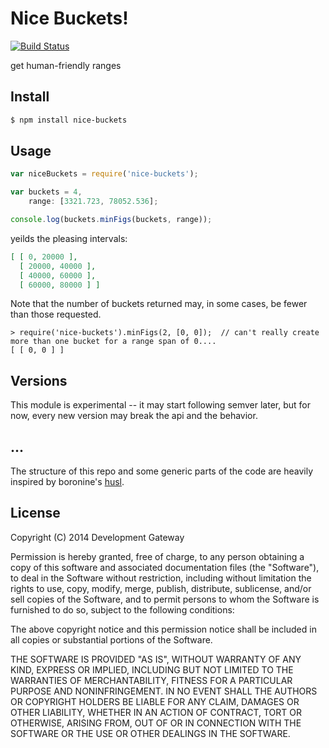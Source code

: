 Nice Buckets!
=============

[![Build Status](https://travis-ci.org/devgateway/nice-buckets.svg?branch=master)](https://travis-ci.org/devgateway/nice-buckets)

get human-friendly ranges


Install
-------

```bash
$ npm install nice-buckets
```


Usage
-----

```javascript
var niceBuckets = require('nice-buckets');

var buckets = 4,
    range: [3321.723, 78052.536];

console.log(buckets.minFigs(buckets, range));
```

yeilds the pleasing intervals:

```json
[ [ 0, 20000 ],
  [ 20000, 40000 ],
  [ 40000, 60000 ],
  [ 60000, 80000 ] ]
```

Note that the number of buckets returned may, in some cases, be fewer than those requested.

```nodejs
> require('nice-buckets').minFigs(2, [0, 0]);  // can't really create more than one bucket for a range span of 0....
[ [ 0, 0 ] ]
```


Versions
--------

This module is experimental -- it may start following semver later, but for now, every new version may break the api and the behavior.


...
---

The structure of this repo and some generic parts of the code are heavily inspired by boronine's [husl](https://github.com/boronine/husl).


License
-------

Copyright (C) 2014 Development Gateway

Permission is hereby granted, free of charge, to any person obtaining a copy of this software and associated documentation files (the "Software"), to deal in the Software without restriction, including without limitation the rights to use, copy, modify, merge, publish, distribute, sublicense, and/or sell copies of the Software, and to permit persons to whom the Software is furnished to do so, subject to the following conditions:

The above copyright notice and this permission notice shall be included in all copies or substantial portions of the Software.

THE SOFTWARE IS PROVIDED "AS IS", WITHOUT WARRANTY OF ANY KIND, EXPRESS OR IMPLIED, INCLUDING BUT NOT LIMITED TO THE WARRANTIES OF MERCHANTABILITY, FITNESS FOR A PARTICULAR PURPOSE AND NONINFRINGEMENT. IN NO EVENT SHALL THE AUTHORS OR COPYRIGHT HOLDERS BE LIABLE FOR ANY CLAIM, DAMAGES OR OTHER LIABILITY, WHETHER IN AN ACTION OF CONTRACT, TORT OR OTHERWISE, ARISING FROM, OUT OF OR IN CONNECTION WITH THE SOFTWARE OR THE USE OR OTHER DEALINGS IN THE SOFTWARE.
